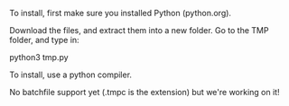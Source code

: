 To install, first make sure you installed Python (python.org).

Download the files, and extract them into a new folder. Go to the TMP folder, and type in:

python3 tmp.py

To install, use a python compiler.

No batchfile support yet (.tmpc is the extension) but we're working on it!
